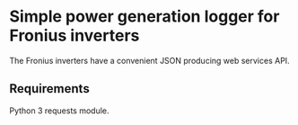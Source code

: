 # Simple power generation logger for Fronius inverters

The Fronius inverters have a convenient JSON producing web services API.

## Requirements

Python 3
requests module.

